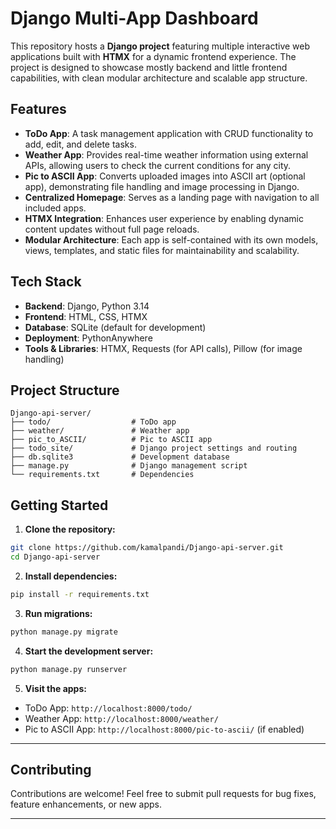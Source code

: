 # Django Multi-App Dashboard

This repository hosts a **Django project** featuring multiple interactive web applications built with **HTMX** for a dynamic frontend experience. The project is designed to showcase mostly backend and little frontend capabilities, with clean modular architecture and scalable app structure.

## Features

* **ToDo App**: A task management application with CRUD functionality to add, edit, and delete tasks.
* **Weather App**: Provides real-time weather information using external APIs, allowing users to check the current conditions for any city.
* **Pic to ASCII App**: Converts uploaded images into ASCII art (optional app), demonstrating file handling and image processing in Django.
* **Centralized Homepage**: Serves as a landing page with navigation to all included apps.
* **HTMX Integration**: Enhances user experience by enabling dynamic content updates without full page reloads.
* **Modular Architecture**: Each app is self-contained with its own models, views, templates, and static files for maintainability and scalability.

## Tech Stack

* **Backend**: Django, Python 3.14
* **Frontend**: HTML, CSS, HTMX
* **Database**: SQLite (default for development)
* **Deployment**: PythonAnywhere
* **Tools & Libraries**: HTMX, Requests (for API calls), Pillow (for image handling)

## Project Structure

```
Django-api-server/
├── todo/                  # ToDo app
├── weather/               # Weather app
├── pic_to_ASCII/          # Pic to ASCII app
├── todo_site/             # Django project settings and routing
├── db.sqlite3             # Development database
├── manage.py              # Django management script
└── requirements.txt       # Dependencies
```

## Getting Started

1. **Clone the repository:**

```bash
git clone https://github.com/kamalpandi/Django-api-server.git
cd Django-api-server
```

2. **Install dependencies:**

```bash
pip install -r requirements.txt
```

3. **Run migrations:**

```bash
python manage.py migrate
```

4. **Start the development server:**

```bash
python manage.py runserver
```

5. **Visit the apps:**

* ToDo App: `http://localhost:8000/todo/`
* Weather App: `http://localhost:8000/weather/`
* Pic to ASCII App: `http://localhost:8000/pic-to-ascii/` (if enabled)

---

## Contributing

Contributions are welcome! Feel free to submit pull requests for bug fixes, feature enhancements, or new apps.

---